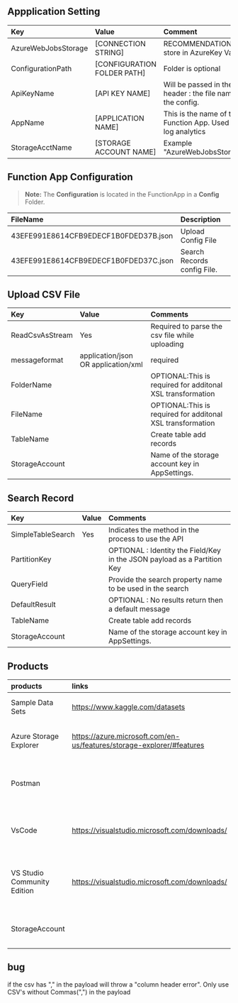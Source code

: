 ## Appplication Setting 

|Key|Value | Comment|
|:----|:----|:----|
|AzureWebJobsStorage|[CONNECTION STRING]|RECOMMENDATION :  store in AzureKey Vault.|
|ConfigurationPath| [CONFIGURATION FOLDER PATH] |Folder is optional
|ApiKeyName|[API KEY NAME]|Will be passed in the header  :  the file name of the config.
|AppName| [APPLICATION NAME]| This is the name of the Function App. Used in log analytics|
|StorageAcctName|[STORAGE ACCOUNT NAME]|Example  "AzureWebJobsStorage"|

## Function App  Configuration 

> **Note:** The **Configuration** is located in the  FunctionApp  in a **Config** Folder.

|FileName|Description|
|:----|:----|
|43EFE991E8614CFB9EDECF1B0FDED37B.json| Upload Config File|
|43EFE991E8614CFB9EDECF1B0FDED37C.json| Search Records config File.|

## Upload CSV File

|Key|Value|Comments|
|:----|:----|:----|
|ReadCsvAsStream|Yes| Required to parse the csv file while uploading|
|messageformat|application/json OR application/xml| required|
|FolderName||OPTIONAL:This is required for additonal XSL transformation |
|FileName||OPTIONAL:This is required for additonal XSL transformation |
|TableName|<AZURE TABLE NAME>| Create table add records
|StorageAccount|<STORAGE ACCOUNT KEY>| Name of the  storage account key in AppSettings.|



## Search Record

|Key|Value|Comments|
|:----|:----|:----|
|SimpleTableSearch|Yes| Indicates the method in the process to use the API|
|PartitionKey|<PROPERTY NAME >|OPTIONAL : Identity the  Field/Key in the JSON payload as a Partition Key|
|QueryField|<SEARCH PROPERTY NAME>|Provide the search property name to be used in the search
|DefaultResult| <CUSTOM MESSAGE> | OPTIONAL :  No  results return then a default message
|TableName|<AZURE TABLE NAME>| Create table add records
|StorageAccount|<STORAGE ACCOUNT KEY>| Name of the  storage account key in AppSettings.|
  
  
  ## Products

|products|links|Comments|
|:----|:----|:----|
|Sample Data Sets|https://www.kaggle.com/datasets| Useful site for pulling sample payload|
|Azure Storage Explorer|https://azure.microsoft.com/en-us/features/storage-explorer/#features|useful view and query data in azure table storage|
|Postman|<SEARCH PROPERTY NAME>|Provide the search property name to be used in the search
|VsCode| https://visualstudio.microsoft.com/downloads/ |  Required extensions. Azure Functions, Azure Account
|VS Studio Community Edition |https://visualstudio.microsoft.com/downloads/| Recommended. Nice intergration with Azure. software is free.
|StorageAccount|<STORAGE ACCOUNT KEY>| Name of the  storage account key in AppSettings.|

## bug
  
if the  csv has "," in the payload will throw  a "column header error". Only use CSV's without  Commas(",") in the  payload
